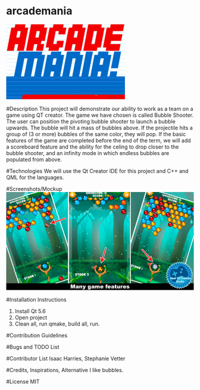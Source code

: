 # arcademania
![Alt text](icon.jpg)

#Description
This project will demonstrate our ability to work as a team on a game using QT creator. The game we have chosen is called Bubble Shooter.
The user can position the pivoting bubble shooter to launch a bubble upwards. The bubble will hit a mass of bubbles above. If the projectile 
hits a group of (3 or more) bubbles of the same color, they will pop. If the basic features of the game are completed before the end of the
term, we will add a scoreboard feature and the ability for the celing to drop closer to the bubble shooter, and an infinity mode in which
endless bubbles are populated from above.

#Technologies
We will use the Qt Creator IDE for this project and C++ and QML for the languages.

#Screenshots/Mockup
![Alt text](screenshot.jpg)

#Installation Instructions
1. Install Qt 5.6 
2. Open project 
3. Clean all, run qmake, build all, run. 

#Contribution Guidelines

#Bugs and TODO List

#Contributor List
Isaac Harries,
Stephanie Vetter

#Credits, Inspirations, Alternative
I like bubbles.

#License
MIT
